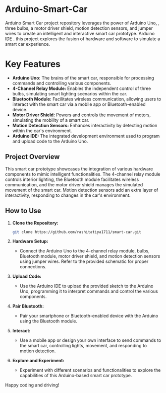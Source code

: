 # Arduino-Smart-Car
 Arduino Smart Car project repository leverages the power of Arduino Uno, , three bulbs, a motor driver shield, motion detection sensors, and jumper wires to create an intelligent and interactive smart car prototype. Arduino IDE . this project explores the fusion of hardware and software to simulate a smart car experience.
 
# Key Features

- **Arduino Uno:** The brains of the smart car, responsible for processing commands and controlling various components.
- **4-Channel Relay Module:** Enables the independent control of three bulbs, simulating smart lighting scenarios within the car.
- **Bluetooth Module:** Facilitates wireless communication, allowing users to interact with the smart car via a mobile app or Bluetooth-enabled device.
- **Motor Driver Shield:** Powers and controls the movement of motors, simulating the mobility of a smart car.
- **Motion Detection Sensors:** Enhances interactivity by detecting motion within the car's environment.
- **Arduino IDE:** The integrated development environment used to program and upload code to the Arduino Uno.

## Project Overview

This smart car prototype showcases the integration of various hardware components to mimic intelligent functionalities. The 4-channel relay module controls interior lighting, the Bluetooth module facilitates wireless communication, and the motor driver shield manages the simulated movement of the smart car. Motion detection sensors add an extra layer of interactivity, responding to changes in the car's environment.

## How to Use

1. **Clone the Repository:**
    ```bash
    git clone https://github.com/rashitatiya1711/smart-car.git
    ```

2. **Hardware Setup:**
    - Connect the Arduino Uno to the 4-channel relay module, bulbs, Bluetooth module, motor driver shield, and motion detection sensors using jumper wires. Refer to the provided schematic for proper connections.

3. **Upload Code:**
    - Use the Arduino IDE to upload the provided sketch to the Arduino Uno, programming it to interpret commands and control the various components.

4. **Pair Bluetooth:**
    - Pair your smartphone or Bluetooth-enabled device with the Arduino using the Bluetooth module.

5. **Interact:**
    - Use a mobile app or design your own interface to send commands to the smart car, controlling lights, movement, and responding to motion detection.

6. **Explore and Experiment:**
    - Experiment with different scenarios and functionalities to explore the capabilities of this Arduino-based smart car prototype.

Happy coding and driving!
